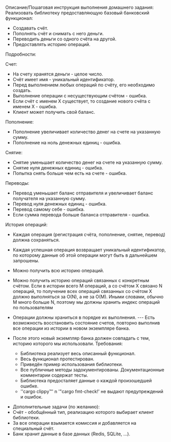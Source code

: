 Описание/Пошаговая инструкция выполнения домашнего задания:
Реализовать библиотеку предоставляющую базовый банковский функционал:

- Создавать счёт.
- Пополнять счёт и снимать с него деньги.
- Переводить деньги со одного счёта на другой.
- Предоставлять историю операций.

Подробности:   

Счет:
- На счету хранятся деньги - целое число.
- Счёт имеет имя - уникальный идентификатор.
- Перед выполнением любых операций по счёту, его необходимо создать.
- Выполнение операции с несуществующим счётом - ошибка.
- Если счёт с именем Х существует, то создание нового счёта с именем Х - ошибка.
- Клиент может получить свой баланс.
   
Пополнение:
- Пополнение увеличивает количество денег на счете на указанную сумму.
- Пополнение на ноль денежных единиц - ошибка.
    
Снятие:
- Снятие уменьшает количество денег на счете на указанную сумму.
- Снятие нуля денежных единиц - ошибка.
- Попытка снять больше чем есть на счете - ошибка.
    
Переводы:
- Перевод уменьшает баланс отправителя и увеличивает баланс получателя на указанную сумму.
- Перевод нуля денежных единиц - ошибка.
- Перевод самому себе - ошибка.
- Если сумма перевода больше баланса отправителя - ошибка.
    
История операций:
- Каждая операция (регистрация счёта, пополнение, снятие, перевод) должна сохраняться.
- Каждая успешная операция возвращает уникальный идентификатор, по которому данные об этой операции могут быть в дальнейшем запрошены.
- Можно получить всю историю операций.
- Можно получить историю операций связанных с конкретным счётом. Если в истории всего М операций, а со счётом X связано N операций, 
    то получение всех операций связанных со счётом Х должно выполняться за O(N), а не за О(М). 
    Иными словами, обычно М много больше N, поэтому мы должны хранить индекс операций по пользователям
- Операции должны храниться в порядке их выполнения.
--- Есть возможность восстановить состояние счетов, повторно выполнив все операции из истории в новом экземпляре банка.
  
- После этого новый экземпляр банка должен совпадать с тем, историю которого мы использовали.
    Требования:
    * Библиотека реализует весь описанный функционал.
    * Весь функционал протестирован.
    * Приведён пример использования библиотеки.
    * Все публичные методы задокументированы. Документационные комментарии содержат тесты.
    * Библиотека предосталяет данные о каждой произошедшей ошибке.
    * ''cargo clippy™' n '"cargo fmt-check!' не выдают предупреждений и ошибок.

* Дополнительные задачи (по желанию):
* Счёт - обобщённый тип, реализацию которого выбирает клиент библиотеки.
* За все операции взымается комиссия и добавляется на специальный счёт.
* Банк хранит данные в базе данных (Redis, SQLite, ...).